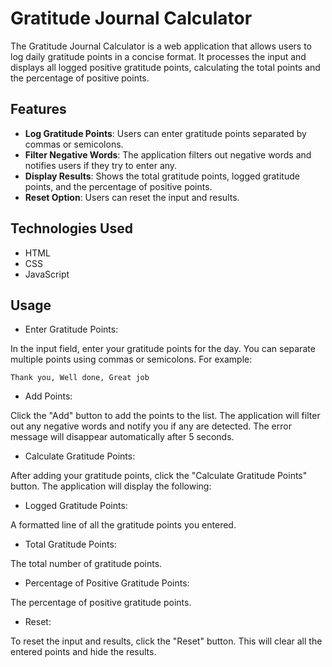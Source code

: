 # Gratitude Journal Calculator

The Gratitude Journal Calculator is a web application that allows users to log daily gratitude points in a concise format. It processes the input and displays all logged positive gratitude points, calculating the total points and the percentage of positive points.

## Features

- **Log Gratitude Points**: Users can enter gratitude points separated by commas or semicolons.
- **Filter Negative Words**: The application filters out negative words and notifies users if they try to enter any.
- **Display Results**: Shows the total gratitude points, logged gratitude points, and the percentage of positive points.
- **Reset Option**: Users can reset the input and results.

## Technologies Used

- HTML
- CSS
- JavaScript

## Usage

- Enter Gratitude Points:

In the input field, enter your gratitude points for the day. You can separate multiple points using commas or semicolons. For example:

```
Thank you, Well done, Great job
```

- Add Points:

Click the "Add" button to add the points to the list. The application will filter out any negative words and notify you if any are detected. The error message will disappear automatically after 5 seconds.

- Calculate Gratitude Points:

After adding your gratitude points, click the "Calculate Gratitude Points" button. The application will display the following:

- Logged Gratitude Points: 

A formatted line of all the gratitude points you entered.

- Total Gratitude Points: 

The total number of gratitude points.

- Percentage of Positive Gratitude Points: 

The percentage of positive gratitude points.

- Reset:

To reset the input and results, click the "Reset" button. This will clear all the entered points and hide the results.